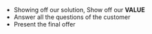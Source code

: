 - Showing off our solution, Show off our **VALUE**
- Answer all the questions of the customer
- Present the final offer
